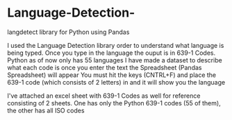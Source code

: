 # Language-Detection-
langdetect library for Python using Pandas

I used the Language Detection library order to understand what language is being typed. 
Once you type in the language the ouput is in 639-1 Codes. 
Python as of now only has 55 languages I have made a dataset to describe what each code is 
once you enter the text the Spreadsheet (Pandas Spreadsheet) will appear 
You must hit  the keys (CNTRL+F) and place the 639-1 code (which consists of 2 letters) in and it will show you the language


I've attached an excel sheet with 639-1 Codes as well for reference consisting of 2 sheets.
  One has only the Python 639-1 codes (55 of them),  
  the other has all ISO codes 
